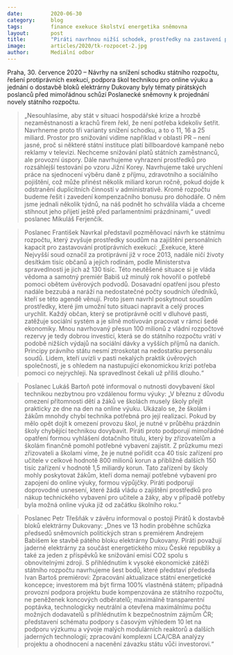 ```yaml
---
date:         2020-06-30
category:     blog
tags:         finance exekuce školství energetika sněmovna
layout:       post
title:        "Piráti navrhnou nižší schodek, prostředky na zastavení protiprávních exekucí a podpoří posílení zázemí škol pro online výuku"
image:        articles/2020/tk-rozpocet-2.jpg
author:       Mediální odbor
---  
```


Praha, 30. července 2020 – Návrhy na snížení schodku státního rozpočtu, řešení protiprávních exekucí, podpora škol technikou pro online výuku a jednání o dostavbě bloků elektrárny Dukovany byly tématy pirátských poslanců před mimořádnou schůzí Poslanecké sněmovny k projednání novely státního rozpočtu.

> „Nesouhlasíme, aby stát v situaci hospodářské krize a hrozbě nezaměstnanosti a krachů firem řekl, že není potřeba kdekoliv šetřit. Navrhneme proto tři varianty snížení schodku, a to o 11, 16 a 25 miliard. Prostor pro snižování vidíme například v oblasti PR – není jasné, proč si některé státní instituce platí billboardové kampaně nebo reklamy v televizi. Nechceme snižování platů státních zaměstnanců, ale provozní úspory. Dále navrhujeme vyhrazení prostředků pro rozsáhlejší testování po vzoru Jižní Korey. Navrhujeme také urychlení práce na sjednocení výběru daně z příjmu, zdravotního a sociálního pojištění, což může přinést několik miliard korun ročně, pokud dojde k odstranění duplicitních činností v administrativě. Kromě rozpočtu budeme řešit i zavedení kompenzačního bonusu pro dohodáře. O něm jsme jednali několik týdnů, na náš podnět ho schválila vláda a chceme stihnout jeho přijetí ještě před parlamentními prázdninami,“ uvedl poslanec Mikuláš Ferjenčík.

> Poslanec František Navrkal představil pozměňovací návrh ke státnímu rozpočtu, který zvyšuje prostředky soudům na zajištění personálních kapacit pro zastavování protiprávních exekucí: „Exekuce, které Nejvyšší soud označil za protiprávní již v roce 2013, nadále ničí životy desítkám tisíc občanů a jejich rodinám, podle Ministerstva spravedlnosti je jich až 130 tisíc. Této neutěšené situace si je vláda vědoma a samotný premiér Babiš už minulý rok hovořil o potřebě pomoci obětem úvěrových podvodů. Dosavadní opatření jsou přesto nadále bezzubá a naráží na nedostatečné počty soudních úředníků, kteří se této agendě věnují. Proto jsem navrhl poskytnout soudům prostředky, které jim umožní tuto situaci napravit a celý proces urychlit. Každý občan, který se protiprávně ocitl v dluhové pasti, zatěžuje sociální systém a je silně motivován pracovat v rámci šedé ekonomiky. Mnou navrhovaný přesun 100 milionů z vládní rozpočtové rezervy je tedy dobrou investicí, která se do státního rozpočtu vrátí v podobě nižších výdajů na sociální dávky a vyšších příjmů na daních. Principy právního státu nesmí ztroskotat na nedostatku personálu soudů. Lidem, kteří uvízli v pasti nekalých praktik úvěrových společností, je s ohledem na nastupující ekonomickou krizi potřeba pomoci co nejrychleji. Na spravedlnost čekali už příliš dlouho.“

> Poslanec Lukáš Bartoň poté informoval o nutnosti dovybavení škol technikou nezbytnou pro vzdálenou formu výuky: „V březnu z důvodu omezení přítomnosti dětí a žáků ve školách musely školy přejít prakticky ze dne na den na online výuku. Ukázalo se, že školám i žákům mnohdy chybí technika potřebná pro její realizaci. Pokud by mělo opět dojít k omezení provozu škol, je nutné v průběhu prázdnin školy chybějící technikou dovybavit. Piráti proto podporují mimořádné opatření formou vyhlášení dotačního titulu, který by zřizovatelům a školám finančně pomohl potřebné vybavení zajistit. Z průzkumu mezi zřizovateli a školami víme, že je nutné pořídit cca 40 tisíc zařízení pro učitele v celkové hodnotě 800 milionů korun a přibližně dalších 150 tisíc zařízení v hodnotě 1,5 miliardy korun. Tato zařízení by školy mohly poskytovat žákům, kteří doma nemají potřebné vybavení pro zapojení do online výuky, formou výpůjčky. Piráti podporují doprovodné usnesení, které žádá vládu o zajištění prostředků pro nákup technického vybavení pro učitele a žáky, aby v případě potřeby byla možná online výuka již od začátku školního roku.“

> Poslanec Petr Třešňák v závěru informoval o postoji Pirátů k dostavbě bloků elektrárny Dukovany: „Dnes ve 13 hodin proběhne schůzka předsedů sněmovních politických stran s premiérem Andrejem Babišem ke stavbě pátého bloku elektrárny Dukovany. Piráti považují jaderné elektrárny za součást energetického mixu České republiky a také za jeden z příspěvků ke snižování emisí CO2 spolu s obnovitelnými zdroji. S přihlédnutím k vysoké ekonomické zátěži státního rozpočtu navrhujeme šest bodů, které představí předseda Ivan Bartoš premiérovi: Zpracování aktualizace státní energetické koncepce; investorem má být firma 100% vlastněná státem; případná provozní podpora projektu bude kompenzována ze státního rozpočtu, ne peněženek koncových odběratelů; maximálně transparentní poptávka, technologicky neutrální a otevřena maximálnímu počtu možných dodavatelů s přihlédnutím k bezpečnostním zájmům ČR; představení schématu podpory s časovým výhledem 10 let na podporu výzkumu a vývoje malých modulárních reaktorů a dalších jaderných technologií; zpracování komplexní LCA/CBA analýzy projektu a ohodnocení a nacenění závazku státu vůči investorovi.“
